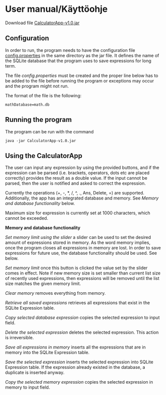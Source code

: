 # User manual/Käyttöohje

Download file [CalculatorApp-v1.0.jar](https://github.com/Jsos17/CalculatorApp/releases)

## Configuration

In order to run, the program needs to have the configuration file [config.properties](https://github.com/Jsos17/otm-harjoitustyo/blob/master/CalculatorApp/config.properties) in the same directory as the jar file. It defines the name of the SQLite database that the program uses to save expressions for long term. 

The file *config.properties* must be created and the proper line below has to be added to the file before running the program or exceptions may occur and the program might not run.

The format of the file is the following:

    mathDatabase=math.db

## Running the program

The program can be run with the command

    java -jar CalculatorApp-v1.0.jar

## Using the CalculatorApp

The user can input any expression by using the provided buttons, and if the expression can be parsed (i.e. brackets, operators, dots etc are placed correctly) provides the result as a double value. If the input cannot be parsed, then the user is notified and asked to correct the expression.

Currently the operations (+, -, *, /, ^, ., Ans, Delete, =) are supported. Additionally, the app has an integrated database and memory. See *Memory and database functionality* below. 

Maximum size for expression is currently set at 1000 characters, which cannot be exceeded.

**Memory and database functionality**

*Set memory limit using the slider* a slider can be used to set the desired amount of expressions stored in memory. As the word memory implies, once the program closes all expressions in memory are lost. In order to save expressions for future use, the database functionality should be used. See below.

*Set memory limit* once this button is clicked the value set by the slider comes in effect. Note if new memory size is set smaller than current list size of recently used expressions, then expressions will be removed until the list size matches the given memory limit.

*Clear memory* removes everything from memory.

*Retrieve all saved expressions* retrieves all expressions that exist in the SQLite Expression table.

*Copy selected database expression* copies the selected expression to input field.

*Delete the selected expression* deletes the selected expression. This action is irreversible.

*Save all expressions in memory* inserts all the expressions that are in memory into the SQLite Expression table.

*Save the selected expression* inserts the selected expression into SQLite Expression table. If the expression already existed in the database, a duplicate is inserted anyway.

*Copy the selected memory expression* copies the selected expression in memory to input field.
